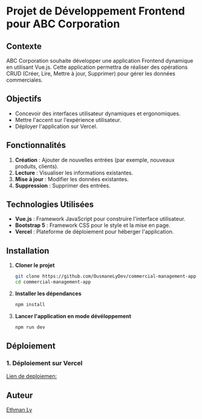 # Projet de Développement Frontend pour ABC Corporation

## Contexte

ABC Corporation souhaite développer une application Frontend dynamique en utilisant Vue.js. Cette application permettra de réaliser des opérations CRUD (Créer, Lire, Mettre à jour, Supprimer) pour gérer les données commerciales. 

## Objectifs

- Concevoir des interfaces utilisateur dynamiques et ergonomiques.
- Mettre l'accent sur l'expérience utilisateur.
- Déployer l'application sur Vercel.

## Fonctionnalités

1. **Création** : Ajouter de nouvelles entrées (par exemple, nouveaux produits, clients).
2. **Lecture** : Visualiser les informations existantes.
3. **Mise à jour** : Modifier les données existantes.
4. **Suppression** : Supprimer des entrées.

## Technologies Utilisées

- **Vue.js** : Framework JavaScript pour construire l'interface utilisateur.
- **Bootstrap 5** : Framework CSS pour le style et la mise en page.
- **Vercel** : Plateforme de déploiement pour héberger l'application.

## Installation

1. **Cloner le projet**

   ```bash
   git clone https://github.com/OusmaneLyDev/commercial-management-app.git
   cd commercial-management-app

2. **Installer les dépendances**

    ```bash
    npm install


3. **Lancer l'application en mode dévéloppement**

    ```bash
    npm run dev
    ```

## Déploiement

### 1. Déploiement sur Vercel

  [ Lien de deploiemen:](https://commercial-management-app-alpha.vercel.app/) 


## Auteur

[Ethman Ly](https://github.com/OusmaneLyDev)